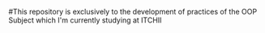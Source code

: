 #This repository is exclusively to the development of practices of the OOP Subject which I'm currently studying at ITCHII
